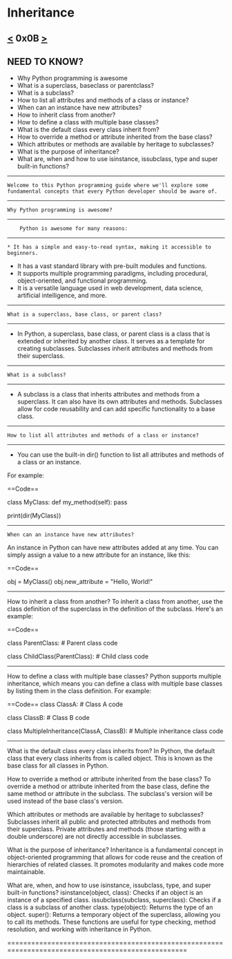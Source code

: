 # Inheritance
[<](https://github.com/TheeKingZa/alx-higher_level_programming/tree/master/0x0A-python-everything_is_object/README.md) 0x0B [>](https://github.com/TheeKingZa/alx-higher_level_programming/tree/master/0x0C-python-input_output/README.md)
---

NEED TO KNOW?
-------------

- Why Python programming is awesome
- What is a superclass, baseclass or parentclass?
- What is a subclass?
- How to list all attributes and methods of a class or instance?
- When can an instance have new attributes?
- How to inherit class from another?
- How to define a class with multiple base classes?
- What is the default class every class inherit from?
- How to override a method or attribute inherited from the base class?
- Which attributes or methods are available by heritage to subclasses?
- What is the purpose of inheritance?
- What are, when and how to use isinstance, issubclass, type and super built-in functions?

-----

	Welcome to this Python programming guide where we'll explore some fundamental concepts that every Python developer should be aware of.
---------------------------------------------------------------------------

	Why Python programming is awesome?
---------------------------------------------------------------------------
		Python is awesome for many reasons:
---------------------------------------------------------------------------

	* It has a simple and easy-to-read syntax, making it accessible to beginners.
* It has a vast standard library with pre-built modules and functions.
* It supports multiple programming paradigms, including procedural, object-oriented, and functional programming.
* It is a versatile language used in web development, data science, artificial intelligence, and more.
---------------------------------------------------------------------------

	What is a superclass, base class, or parent class?
---------------------------------------------------------------------------
* In Python, a superclass, base class, or parent class is a class that is extended or inherited by another class. It serves as a template for creating subclasses. Subclasses inherit attributes and methods from their superclass.

---------------------------------------------------------------------------
	What is a subclass?
---------------------------------------------------------------------------
* A subclass is a class that inherits attributes and methods from a superclass. It can also have its own attributes and methods. Subclasses allow for code reusability and can add specific functionality to a base class.

---------------------------------------------------------------------------
	How to list all attributes and methods of a class or instance?
---------------------------------------------------------------------------
* You can use the built-in dir() function to list all attributes and methods of a class or an instance.

For example:

==Code==

class MyClass:
    def my_method(self):
        pass

print(dir(MyClass))

------------------------------------------------------------------------------

	When can an instance have new attributes?
An instance in Python can have new attributes added at any time. You can simply assign a value to a new attribute for an instance, like this:

==Code==

obj = MyClass()
obj.new_attribute = "Hello, World!"

-----------------------------------------------------------------------------

How to inherit a class from another?
To inherit a class from another, use the class definition of the superclass in the definition of the subclass. Here's an example:

==Code==

class ParentClass:
    # Parent class code

class ChildClass(ParentClass):
    # Child class code

-------------------------------------------------------------------------------

How to define a class with multiple base classes?
Python supports multiple inheritance, which means you can define a class with multiple base classes by listing them in the class definition. For example:

==Code==
class ClassA:
    # Class A code

class ClassB:
    # Class B code

class MultipleInheritance(ClassA, ClassB):
    # Multiple inheritance class code

--------------------------------------------------------------------------------

What is the default class every class inherits from?
In Python, the default class that every class inherits from is called object. This is known as the base class for all classes in Python.

How to override a method or attribute inherited from the base class?
To override a method or attribute inherited from the base class, define the same method or attribute in the subclass. The subclass's version will be used instead of the base class's version.

Which attributes or methods are available by heritage to subclasses?
Subclasses inherit all public and protected attributes and methods from their superclass. Private attributes and methods (those starting with a double underscore) are not directly accessible in subclasses.

What is the purpose of inheritance?
Inheritance is a fundamental concept in object-oriented programming that allows for code reuse and the creation of hierarchies of related classes. It promotes modularity and makes code more maintainable.

What are, when, and how to use isinstance, issubclass, type, and super built-in functions?
isinstance(object, class): Checks if an object is an instance of a specified class.
issubclass(subclass, superclass): Checks if a class is a subclass of another class.
type(object): Returns the type of an object.
super(): Returns a temporary object of the superclass, allowing you to call its methods.
These functions are useful for type checking, method resolution, and working with inheritance in Python.

===================================================================================================
